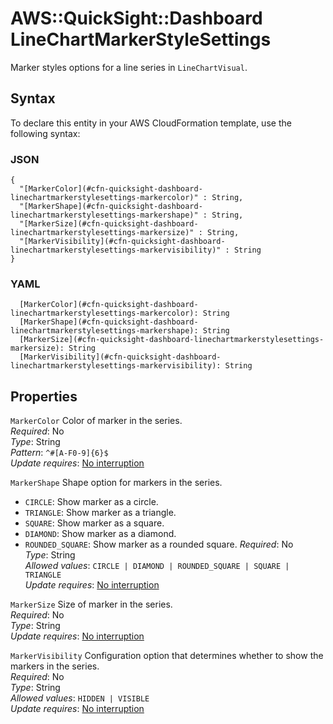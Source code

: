 # AWS::QuickSight::Dashboard LineChartMarkerStyleSettings<a name="aws-properties-quicksight-dashboard-linechartmarkerstylesettings"></a>

Marker styles options for a line series in `LineChartVisual`\.

## Syntax<a name="aws-properties-quicksight-dashboard-linechartmarkerstylesettings-syntax"></a>

To declare this entity in your AWS CloudFormation template, use the following syntax:

### JSON<a name="aws-properties-quicksight-dashboard-linechartmarkerstylesettings-syntax.json"></a>

```
{
  "[MarkerColor](#cfn-quicksight-dashboard-linechartmarkerstylesettings-markercolor)" : String,
  "[MarkerShape](#cfn-quicksight-dashboard-linechartmarkerstylesettings-markershape)" : String,
  "[MarkerSize](#cfn-quicksight-dashboard-linechartmarkerstylesettings-markersize)" : String,
  "[MarkerVisibility](#cfn-quicksight-dashboard-linechartmarkerstylesettings-markervisibility)" : String
}
```

### YAML<a name="aws-properties-quicksight-dashboard-linechartmarkerstylesettings-syntax.yaml"></a>

```
  [MarkerColor](#cfn-quicksight-dashboard-linechartmarkerstylesettings-markercolor): String
  [MarkerShape](#cfn-quicksight-dashboard-linechartmarkerstylesettings-markershape): String
  [MarkerSize](#cfn-quicksight-dashboard-linechartmarkerstylesettings-markersize): String
  [MarkerVisibility](#cfn-quicksight-dashboard-linechartmarkerstylesettings-markervisibility): String
```

## Properties<a name="aws-properties-quicksight-dashboard-linechartmarkerstylesettings-properties"></a>

`MarkerColor`  <a name="cfn-quicksight-dashboard-linechartmarkerstylesettings-markercolor"></a>
Color of marker in the series\.  
*Required*: No  
*Type*: String  
*Pattern*: `^#[A-F0-9]{6}$`  
*Update requires*: [No interruption](https://docs.aws.amazon.com/AWSCloudFormation/latest/UserGuide/using-cfn-updating-stacks-update-behaviors.html#update-no-interrupt)

`MarkerShape`  <a name="cfn-quicksight-dashboard-linechartmarkerstylesettings-markershape"></a>
Shape option for markers in the series\.  
+  `CIRCLE`: Show marker as a circle\.
+  `TRIANGLE`: Show marker as a triangle\.
+  `SQUARE`: Show marker as a square\.
+  `DIAMOND`: Show marker as a diamond\.
+  `ROUNDED_SQUARE`: Show marker as a rounded square\.
*Required*: No  
*Type*: String  
*Allowed values*: `CIRCLE | DIAMOND | ROUNDED_SQUARE | SQUARE | TRIANGLE`  
*Update requires*: [No interruption](https://docs.aws.amazon.com/AWSCloudFormation/latest/UserGuide/using-cfn-updating-stacks-update-behaviors.html#update-no-interrupt)

`MarkerSize`  <a name="cfn-quicksight-dashboard-linechartmarkerstylesettings-markersize"></a>
Size of marker in the series\.  
*Required*: No  
*Type*: String  
*Update requires*: [No interruption](https://docs.aws.amazon.com/AWSCloudFormation/latest/UserGuide/using-cfn-updating-stacks-update-behaviors.html#update-no-interrupt)

`MarkerVisibility`  <a name="cfn-quicksight-dashboard-linechartmarkerstylesettings-markervisibility"></a>
Configuration option that determines whether to show the markers in the series\.  
*Required*: No  
*Type*: String  
*Allowed values*: `HIDDEN | VISIBLE`  
*Update requires*: [No interruption](https://docs.aws.amazon.com/AWSCloudFormation/latest/UserGuide/using-cfn-updating-stacks-update-behaviors.html#update-no-interrupt)